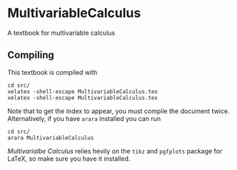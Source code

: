 # MultivariableCalculus
A textbook for multivariable calculus

## Compiling

This textbook is compiled with
    
    cd src/
    xelatex -shell-escape MultivariableCalculus.tex
    xelatex -shell-escape MultivariableCalculus.tex

Note that to get the index to appear, you must compile the document
twice.
Alternatively, if you have `arara` installed you can run

    cd src/
    arara MultivariableCalculus


_Multivarialbe Calculus_ relies hevily on the `tikz` and `pgfplots` 
package for LaTeX, so make sure you have it installed.
